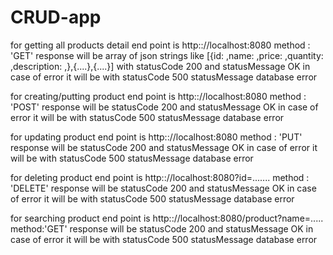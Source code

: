 # CRUD-app

for getting all products detail end point is http:://localhost:8080 method : 'GET'
response will be array of json strings like [{id: ,name: ,price: ,quantity: ,description: ,},{....},{....}] with statusCode 200 and statusMessage OK
in case of error it will be with statusCode 500 statusMessage database error</div>

for creating/putting product end point is http:://localhost:8080 method : 'POST'
response will be statusCode 200 and statusMessage OK
in case of error it will be with statusCode 500 statusMessage database error

for updating product end point is http:://localhost:8080 method : 'PUT'
response will be statusCode 200 and statusMessage OK
in case of error it will be with statusCode 500 statusMessage database error

for deleting product end point is http:://localhost:8080?id=....... method : 'DELETE'
response will be statusCode 200 and statusMessage OK
in case of error it will be with statusCode 500 statusMessage database error

for searching product end point is http:://localhost:8080/product?name=..... method:'GET'
response will be statusCode 200 and statusMessage OK
in case of error it will be with statusCode 500 statusMessage database error


